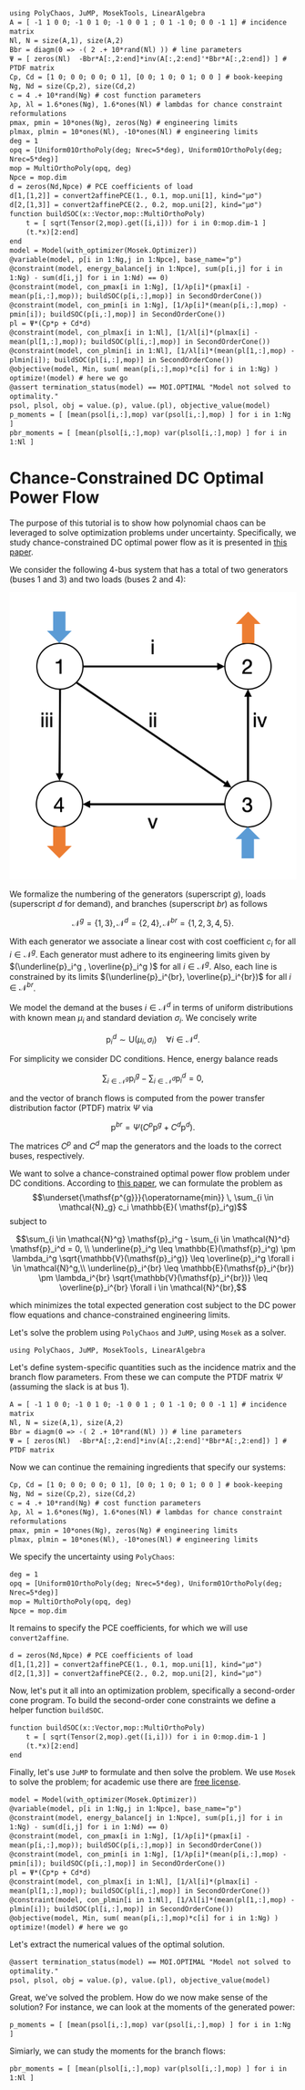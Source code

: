 ```@setup mysetup
using PolyChaos, JuMP, MosekTools, LinearAlgebra
A = [ -1 1 0 0; -1 0 1 0; -1 0 0 1 ; 0 1 -1 0; 0 0 -1 1] # incidence matrix
Nl, N = size(A,1), size(A,2)
Bbr = diagm(0 => -( 2 .+ 10*rand(Nl) )) # line parameters
Ψ = [ zeros(Nl)  -Bbr*A[:,2:end]*inv(A[:,2:end]'*Bbr*A[:,2:end]) ] # PTDF matrix
Cp, Cd = [1 0; 0 0; 0 0; 0 1], [0 0; 1 0; 0 1; 0 0 ] # book-keeping
Ng, Nd = size(Cp,2), size(Cd,2)
c = 4 .+ 10*rand(Ng) # cost function parameters
λp, λl = 1.6*ones(Ng), 1.6*ones(Nl) # lambdas for chance constraint reformulations
pmax, pmin = 10*ones(Ng), zeros(Ng) # engineering limits
plmax, plmin = 10*ones(Nl), -10*ones(Nl) # engineering limits
deg = 1
opq = [Uniform01OrthoPoly(deg; Nrec=5*deg), Uniform01OrthoPoly(deg; Nrec=5*deg)]
mop = MultiOrthoPoly(opq, deg)
Npce = mop.dim
d = zeros(Nd,Npce) # PCE coefficients of load
d[1,[1,2]] = convert2affinePCE(1., 0.1, mop.uni[1], kind="μσ")
d[2,[1,3]] = convert2affinePCE(2., 0.2, mop.uni[2], kind="μσ")
function buildSOC(x::Vector,mop::MultiOrthoPoly)
    t = [ sqrt(Tensor(2,mop).get([i,i])) for i in 0:mop.dim-1 ]
    (t.*x)[2:end]
end
model = Model(with_optimizer(Mosek.Optimizer))
@variable(model, p[i in 1:Ng,j in 1:Npce], base_name="p")
@constraint(model, energy_balance[j in 1:Npce], sum(p[i,j] for i in 1:Ng) - sum(d[i,j] for i in 1:Nd) == 0)
@constraint(model, con_pmax[i in 1:Ng], [1/λp[i]*(pmax[i] - mean(p[i,:],mop)); buildSOC(p[i,:],mop)] in SecondOrderCone())
@constraint(model, con_pmin[i in 1:Ng], [1/λp[i]*(mean(p[i,:],mop) - pmin[i]); buildSOC(p[i,:],mop)] in SecondOrderCone())
pl = Ψ*(Cp*p + Cd*d)
@constraint(model, con_plmax[i in 1:Nl], [1/λl[i]*(plmax[i] - mean(pl[1,:],mop)); buildSOC(pl[i,:],mop)] in SecondOrderCone())
@constraint(model, con_plmin[i in 1:Nl], [1/λl[i]*(mean(pl[1,:],mop) - plmin[i]); buildSOC(pl[i,:],mop)] in SecondOrderCone())
@objective(model, Min, sum( mean(p[i,:],mop)*c[i] for i in 1:Ng) )
optimize!(model) # here we go
@assert termination_status(model) == MOI.OPTIMAL "Model not solved to optimality."
psol, plsol, obj = value.(p), value.(pl), objective_value(model)
p_moments = [ [mean(psol[i,:],mop) var(psol[i,:],mop) ] for i in 1:Ng ]
pbr_moments = [ [mean(plsol[i,:],mop) var(plsol[i,:],mop) ] for i in 1:Nl ]
```

# Chance-Constrained DC Optimal Power Flow
The purpose of this tutorial is to show how polynomial chaos can be leveraged to solve optimization problems under uncertainty.
Specifically, we study chance-constrained DC optimal power flow as it is presented in [this paper](https://www.sciencedirect.com/science/article/pii/S235246771830105X).

We consider the following 4-bus system that has a total of two generators (buses 1 and 3) and two loads (buses 2 and 4):

![4-bus system](assets/DCsOPF_drawing.png)

We formalize the numbering of the generators (superscript $g$), loads (superscript $d$ for demand), and branches (superscript $br$) as follows
```math
\mathcal{N}^g = \{ 1, 3\}, \, \mathcal{N}^d = \{ 2, 4\}, \, \mathcal{N}^{br} = \{ 1, 2, 3, 4, 5 \}.
```
With each generator we associate a linear cost with cost coefficient $c_i$ for all $i \in \mathcal{N}^g$.
Each generator must adhere to its engineering limits given by $(\underline{p}_i^g , \overline{p}_i^g )$ for all $i \in \mathcal{N}^g$.
Also, each line is constrained by its limits $(\underline{p}_i^{br}, \overline{p}_i^{br})$ for all $i \in \mathcal{N}^{br}$.

We model the demand at the buses $i \in \mathcal{N}^d$ in terms of uniform distributions with known mean $\mu_i$ and standard deviation $\sigma_i$.
We concisely write
```math
\mathsf{p}_i^d \sim \mathsf{U}(\mu_i, \sigma_i) \quad \forall i \in \mathcal{N}^d.
```
For simplicity we consider DC conditions.
Hence, energy balance reads
```math
\sum_{i \in \mathcal{N}^g} \mathsf{p}_i^g - \sum_{i \in \mathcal{N}^d} \mathsf{p}_i^d = 0,
```
and the vector of branch flows is computed from the power transfer distribution factor (PTDF) matrix $\Psi$ via
```math
\mathsf{p}^{br} = \Psi (C^p\mathsf{p}^g + C^d\mathsf{p}^d).
```
The matrices $C^p$ and $C^d$ map the generators and the loads to the correct buses, respectively.

We want to solve a chance-constrained optimal power flow problem under DC conditions.
According to [this paper](https://www.sciencedirect.com/science/article/pii/S235246771830105X), we can formulate the problem as
$$\underset{\mathsf{p^{g}}}{\operatorname{min}} \, \sum_{i \in \mathcal{N}_g} c_i \mathbb{E}( \mathsf{p}_i^g)$$
subject to
```math
\sum_{i \in \mathcal{N}^g} \mathsf{p}_i^g - \sum_{i \in \mathcal{N}^d} \mathsf{p}_i^d = 0, \\
\underline{p}_i^g \leq \mathbb{E}(\mathsf{p}_i^g) \pm \lambda_i^g \sqrt{\mathbb{V}(\mathsf{p}_i^g)} \leq \overline{p}_i^g  \forall i \in \mathcal{N}^g,\\
\underline{p}_i^{br} \leq \mathbb{E}(\mathsf{p}_i^{br}) \pm \lambda_i^{br} \sqrt{\mathbb{V}(\mathsf{p}_i^{br})} \leq \overline{p}_i^{br} \forall i \in \mathcal{N}^{br},
```
which minimizes the total expected generation cost subject to the DC power flow equations and chance-constrained engineering limits.

Let's solve the problem using `PolyChaos` and `JuMP`, using `Mosek` as a solver.


```@example mysetup
using PolyChaos, JuMP, MosekTools, LinearAlgebra
```

Let's define system-specific quantities such as the incidence matrix and the branch flow parameters.
From these we can compute the PTDF matrix $\Psi$ (assuming the slack is at bus 1).


```@example mysetup
A = [ -1 1 0 0; -1 0 1 0; -1 0 0 1 ; 0 1 -1 0; 0 0 -1 1] # incidence matrix
Nl, N = size(A,1), size(A,2)
Bbr = diagm(0 => -( 2 .+ 10*rand(Nl) )) # line parameters
Ψ = [ zeros(Nl)  -Bbr*A[:,2:end]*inv(A[:,2:end]'*Bbr*A[:,2:end]) ] # PTDF matrix
```

Now we can continue the remaining ingredients that specify our systems:


```@example mysetup
Cp, Cd = [1 0; 0 0; 0 0; 0 1], [0 0; 1 0; 0 1; 0 0 ] # book-keeping
Ng, Nd = size(Cp,2), size(Cd,2)
c = 4 .+ 10*rand(Ng) # cost function parameters
λp, λl = 1.6*ones(Ng), 1.6*ones(Nl) # lambdas for chance constraint reformulations
pmax, pmin = 10*ones(Ng), zeros(Ng) # engineering limits
plmax, plmin = 10*ones(Nl), -10*ones(Nl) # engineering limits
```

We specify the uncertainty using `PolyChaos`:


```@example mysetup
deg = 1
opq = [Uniform01OrthoPoly(deg; Nrec=5*deg), Uniform01OrthoPoly(deg; Nrec=5*deg)]
mop = MultiOrthoPoly(opq, deg)
Npce = mop.dim
```

It remains to specify the PCE coefficients, for which we will use `convert2affine`.


```@example mysetup
d = zeros(Nd,Npce) # PCE coefficients of load
d[1,[1,2]] = convert2affinePCE(1., 0.1, mop.uni[1], kind="μσ")
d[2,[1,3]] = convert2affinePCE(2., 0.2, mop.uni[2], kind="μσ")
```

Now, let's put it all into an optimization problem, specifically a second-order cone program.
To build the second-order cone constraints we define a helper function `buildSOC`.


```@example mysetup
function buildSOC(x::Vector,mop::MultiOrthoPoly)
    t = [ sqrt(Tensor(2,mop).get([i,i])) for i in 0:mop.dim-1 ]
    (t.*x)[2:end]
end
```

Finally, let's use `JuMP` to formulate and then solve the problem.
We use `Mosek` to solve the problem; for academic use there are [free license](https://www.mosek.com/products/academic-licenses/).


```@example mysetup
model = Model(with_optimizer(Mosek.Optimizer))
@variable(model, p[i in 1:Ng,j in 1:Npce], base_name="p")
@constraint(model, energy_balance[j in 1:Npce], sum(p[i,j] for i in 1:Ng) - sum(d[i,j] for i in 1:Nd) == 0)
@constraint(model, con_pmax[i in 1:Ng], [1/λp[i]*(pmax[i] - mean(p[i,:],mop)); buildSOC(p[i,:],mop)] in SecondOrderCone())
@constraint(model, con_pmin[i in 1:Ng], [1/λp[i]*(mean(p[i,:],mop) - pmin[i]); buildSOC(p[i,:],mop)] in SecondOrderCone())
pl = Ψ*(Cp*p + Cd*d)
@constraint(model, con_plmax[i in 1:Nl], [1/λl[i]*(plmax[i] - mean(pl[1,:],mop)); buildSOC(pl[i,:],mop)] in SecondOrderCone())
@constraint(model, con_plmin[i in 1:Nl], [1/λl[i]*(mean(pl[1,:],mop) - plmin[i]); buildSOC(pl[i,:],mop)] in SecondOrderCone())
@objective(model, Min, sum( mean(p[i,:],mop)*c[i] for i in 1:Ng) )
optimize!(model) # here we go
```

Let's extract the numerical values of the optimal solution.

```@example mysetup
@assert termination_status(model) == MOI.OPTIMAL "Model not solved to optimality."
psol, plsol, obj = value.(p), value.(pl), objective_value(model)
```

Great, we've solved the problem.
How do we now make sense of the solution?
For instance, we can look at the moments of the generated power:

```@example mysetup
p_moments = [ [mean(psol[i,:],mop) var(psol[i,:],mop) ] for i in 1:Ng ]
```

Simiarly, we can study the moments for the branch flows:

```@example mysetup
pbr_moments = [ [mean(plsol[i,:],mop) var(plsol[i,:],mop) ] for i in 1:Nl ]
```
